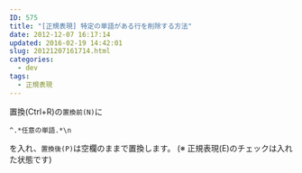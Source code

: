 ```yaml
---
ID: 575
title: "[正規表現] 特定の単語がある行を削除する方法"
date: 2012-12-07 16:17:14
updated: 2016-02-19 14:42:01
slug: 20121207161714.html
categories:
  - dev
tags:
  - 正規表現
---
```


<!--more-->

置換(Ctrl+R)の<code>置換前(N)</code>に

```
^.*任意の単語.*\n
```

を入れ、<code>置換後(P)</code>は空欄のままで置換します。
<span class="text-muted">(※ 正規表現(E)のチェックは入れた状態です)</span>
